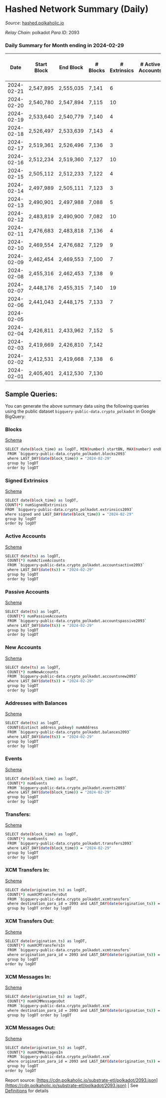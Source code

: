 # Hashed Network Summary (Daily)

_Source_: [hashed.polkaholic.io](https://hashed.polkaholic.io)

*Relay Chain*: polkadot
*Para ID*: 2093



### Daily Summary for Month ending in 2024-02-29


| Date    | Start Block | End Block | # Blocks | # Extrinsics | # Active Accounts | # Passive Accounts | # New Accounts | # Addresses | # Events  | # Transfers ($USD) | # XCM Transfers In ($USD) | # XCM Transfers Out ($USD) | # XCM In | # XCM Out | Issues |
|---------|-------------|-----------|----------|--------------|-------------------|--------------------|----------------|-------------|-----------|--------------------|---------------------------|----------------------------|----------|-----------|--------|
| 2024-02-21 | 2,547,895 | 2,555,035 | 7,141 | 6 |  |  |  |  | 14,314 |   |   |   |  |  |  |
| 2024-02-20 | 2,540,780 | 2,547,894 | 7,115 | 10 |  |  |  |  | 14,289 | 6  |   |   |  |  |  |
| 2024-02-19 | 2,533,640 | 2,540,779 | 7,140 | 4 |  |  |  |  | 14,302 | 2  |   |   |  |  |  |
| 2024-02-18 | 2,526,497 | 2,533,639 | 7,143 | 4 |  |  |  |  | 14,312 | 2  |   |   |  |  |  |
| 2024-02-17 | 2,519,361 | 2,526,496 | 7,136 | 3 |  |  |  |  | 14,292 |   |   |   |  |  |  |
| 2024-02-16 | 2,512,234 | 2,519,360 | 7,127 | 10 |  |  |  |  | 14,301 |   |   |   |  |  |  |
| 2024-02-15 | 2,505,112 | 2,512,233 | 7,122 | 4 |  |  |  |  | 14,272 | 1  |   |   |  |  |  |
| 2024-02-14 | 2,497,989 | 2,505,111 | 7,123 | 3 |  |  |  |  | 14,264 |   |   |   |  |  |  |
| 2024-02-13 | 2,490,901 | 2,497,988 | 7,088 | 5 |  |  |  |  | 14,202 |   |   |   |  |  |  |
| 2024-02-12 | 2,483,819 | 2,490,900 | 7,082 | 10 |  |  |  |  | 14,215 | 1  |   |   |  |  |  |
| 2024-02-11 | 2,476,683 | 2,483,818 | 7,136 | 4 |  |  |  |  | 14,296 |   |   |   |  |  |  |
| 2024-02-10 | 2,469,554 | 2,476,682 | 7,129 | 9 |  |  |  |  | 14,312 | 2  |   |   |  |  |  |
| 2024-02-09 | 2,462,454 | 2,469,553 | 7,100 | 7 |  |  |  |  | 14,235 |   |   |   |  |  |  |
| 2024-02-08 | 2,455,316 | 2,462,453 | 7,138 | 9 |  |  |  |  | 14,322 |   |   |   |  |  |  |
| 2024-02-07 | 2,448,176 | 2,455,315 | 7,140 | 19 |  |  |  |  | 14,379 |   |   |   |  |  |  |
| 2024-02-06 | 2,441,043 | 2,448,175 | 7,133 | 7 |  |  |  |  | 14,301 | 1  |   |   |  |  |  |
| 2024-02-05 |  |  |  |  |  |  |  |  |  |   |   |   |  |  |  |
| 2024-02-04 | 2,426,811 | 2,433,962 | 7,152 | 5 |  |  |  |  | 14,335 |   |   |   |  |  |  |
| 2024-02-03 | 2,419,669 | 2,426,810 | 7,142 |  |  |  |  |  | 14,288 |   |   |   |  |  |  |
| 2024-02-02 | 2,412,531 | 2,419,668 | 7,138 | 6 |  |  |  |  | 14,308 |   |   |   |  |  |  |
| 2024-02-01 | 2,405,401 | 2,412,530 | 7,130 |  |  |  |  |  |  |   |   |   |  |  |  |

## Sample Queries:
You can generate the above summary data using the following queries using the public dataset `bigquery-public-data.crypto_polkadot` in Google BigQuery:


### Blocks 

[Schema](https://github.com/colorfulnotion/substrate-etl/blob/main/schema/blocks.json)

```bash
SELECT date(block_time) as logDT, MIN(number) startBN, MAX(number) endBN, COUNT(*) numBlocks 
 FROM `bigquery-public-data.crypto_polkadot.blocks2093`  
 where LAST_DAY(date(block_time)) = "2024-02-29" 
 group by logDT 
 order by logDT
```

### Signed Extrinsics 

[Schema](https://github.com/colorfulnotion/substrate-etl/blob/main/schema/extrinsics.json)

```bash
SELECT date(block_time) as logDT, 
COUNT(*) numSignedExtrinsics 
FROM `bigquery-public-data.crypto_polkadot.extrinsics2093`  
where signed and LAST_DAY(date(block_time)) = "2024-02-29" 
group by logDT 
order by logDT
```

### Active Accounts 

[Schema](https://github.com/colorfulnotion/substrate-etl/blob/main/schema/accountsactive.json)

```bash
SELECT date(ts) as logDT, 
 COUNT(*) numActiveAccounts 
 FROM `bigquery-public-data.crypto_polkadot.accountsactive2093` 
 where LAST_DAY(date(ts)) = "2024-02-29" 
 group by logDT 
 order by logDT
```

### Passive Accounts 

[Schema](https://github.com/colorfulnotion/substrate-etl/blob/main/schema/accountspassive.json)

```bash
SELECT date(ts) as logDT, 
 COUNT(*) numPassiveAccounts 
 FROM `bigquery-public-data.crypto_polkadot.accountspassive2093` 
 where LAST_DAY(date(ts)) = "2024-02-29" 
 group by logDT 
 order by logDT
```

### New Accounts 

[Schema](https://github.com/colorfulnotion/substrate-etl/blob/main/schema/accountsnew.json)

```bash
SELECT date(ts) as logDT, 
 COUNT(*) numNewAccounts 
 FROM `bigquery-public-data.crypto_polkadot.accountsnew2093` 
 where LAST_DAY(date(ts)) = "2024-02-29" 
 group by logDT
 order by logDT
```

### Addresses with Balances 

[Schema](https://github.com/colorfulnotion/substrate-etl/blob/main/schema/balances.json)

```bash
SELECT date(ts) as logDT,
 COUNT(distinct address_pubkey) numAddress 
 FROM `bigquery-public-data.crypto_polkadot.balances2093` 
 where LAST_DAY(date(ts)) = "2024-02-29" 
 group by logDT 
 order by logDT
```

### Events 

[Schema](https://github.com/colorfulnotion/substrate-etl/blob/main/schema/events.json)

```bash
SELECT date(block_time) as logDT, 
 COUNT(*) numEvents 
 FROM `bigquery-public-data.crypto_polkadot.events2093` 
 where LAST_DAY(date(block_time)) = "2024-02-29" 
 group by logDT 
 order by logDT
```

### Transfers:

[Schema](https://github.com/colorfulnotion/substrate-etl/blob/main/schema/transfers.json)

```bash
SELECT date(block_time) as logDT, 
 COUNT(*) numEvents 
 FROM `bigquery-public-data.crypto_polkadot.transfers2093` 
 where LAST_DAY(date(block_time)) = "2024-02-29" 
 group by logDT 
 order by logDT
```

### XCM Transfers In: 

[Schema](https://github.com/colorfulnotion/substrate-etl/blob/main/schema/xcmtransfers.json)

```bash
SELECT date(origination_ts) as logDT, 
 COUNT(*) numXCMTransfersOut 
 FROM `bigquery-public-data.crypto_polkadot.xcmtransfers` 
 where destination_para_id = 2093 and LAST_DAY(date(origination_ts)) = "2024-02-29" 
 group by logDT order by logDT
```

### XCM Transfers Out: 

[Schema](https://github.com/colorfulnotion/substrate-etl/blob/main/schema/xcmtransfers.json)

```bash
SELECT date(origination_ts) as logDT, 
 COUNT(*) numXCMTransfersIn 
 FROM `bigquery-public-data.crypto_polkadot.xcmtransfers` 
 where origination_para_id = 2093 and LAST_DAY(date(origination_ts)) = "2024-02-29" 
 group by logDT 
order by logDT
```

### XCM Messages In: 

[Schema](https://github.com/colorfulnotion/substrate-etl/blob/main/schema/xcm.json)

```bash
SELECT date(origination_ts) as logDT, 
 COUNT(*) numXCMMessagesOut 
 FROM `bigquery-public-data.crypto_polkadot.xcm` 
 where destination_para_id = 2093 and LAST_DAY(date(origination_ts)) = "2024-02-29" 
 group by logDT order by logDT
```

### XCM Messages Out: 

[Schema](https://github.com/colorfulnotion/substrate-etl/blob/main/schema/xcm.json)

```bash
SELECT date(origination_ts) as logDT, 
 COUNT(*) numXCMMessagesIn 
 FROM `bigquery-public-data.crypto_polkadot.xcm` 
 where origination_para_id = 2093 and LAST_DAY(date(origination_ts)) = "2024-02-29" 
 group by logDT 
order by logDT
```


Report source: [https://cdn.polkaholic.io/substrate-etl/polkadot/2093.json](https://cdn.polkaholic.io/substrate-etl/polkadot/2093.json) | See [Definitions](/DEFINITIONS.md) for details
